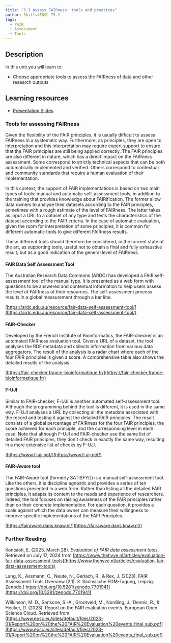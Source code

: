 ```yaml
---
title: "3.3 Assess FAIRness: tools and practices"
author: Skills4EOSC T5.2
tags:
  - FAIR
  - Assessment
  - Tools
---
```

## Description

In this unit you will learn to: 

- Choose appropriate tools to assess the FAIRness of data and other research outputs
## Learning resources

  - <a href="https://docs.google.com/presentation/d/15lEABlaIBamYM7kS4NxroFoc0uE8bASm/edit?usp=sharing&ouid=102604071504748959042&rtpof=true&sd=true" target="_blank">Presentation Slides</a>
  
### Tools for assessing FAIRness

Given the flexibility of the FAIR principles, it is usually difficult to assess FAIRness in a systematic way. Furthermore, as principles, they are open to interpretation and this interpretation may require expert support to ensure that the FAIR principles are still being applied correctly. The FAIR principles are also different in nature, which has a direct impact on the FAIRness assessment. Some correspond to strictly technical aspects that can be both automatically implemented and verified. Others correspond to contextual and community standards that require a human evaluation of their implementation. 

In this context, the support of FAIR implementations is based on two main types of tools: manual and automatic self-assessment tools, in addition to the training that provides knowledge about FAIRification. The former allow data owners to analyse their datasets according to the FAIR principles, sometimes with a rough estimate of the level of FAIRness. The latter takes as input a URL to a dataset of any type and tests the characteristics of the dataset according to the FAIR criteria. In the case of automatic evaluation, given the room for interpretation of some principles, it is common for different automatic tools to give different FAIRness results.

These different tools should therefore be considered, in the current state of the art, as supporting tools, useful not to obtain a final and fully exhaustive result, but as a good indication of the general level of FAIRness.

#### FAIR Data Self Assessment Tool

The Australian Research Data Commons (ARDC) has developed a FAIR self-assessment tool of the manual type. It is presented as a web form with questions to be answered and contextual information to help users assess the level of FAIRness of their resources. The self-assessment process results in a global measurement through a bar line.

[https://ardc.edu.au/resource/fair-data-self-assessment-tool/](https://ardc.edu.au/resource/fair-data-self-assessment-tool/)

#### FAIR-Checker

Developed by the French Institute of Bioinformatics, the FAIR-checker is an automated FAIRness evaluation tool. Given a URL of a dataset, the tool analyses the RDF metadata and collects information from various data aggregators. The result of the analysis is a radar chart where each of the four FAIR principles is given a score. A comprehensive table also shows the detailed results of the analysis.

[https://fair-checker.france-bioinformatique.fr/](https://fair-checker.france-bioinformatique.fr/)

#### F-UJI

Similar to FAIR-checker, F-UJI is another automated self-assessment tool. Although the programming behind the tool is different, it is used in the same way. F-UJI analyses a URL by collecting all the metadata associated with the record and testing it against the detailed FAIR principles. The result consists of a global percentage of FAIRness for the four FAIR principles, the score achieved for each principle, and the corresponding level in each case. Note that although F-UJI and FAIR-checker use the same list of detailed FAIR principles, they don't check in exactly the same way, resulting in a more extensive list of checks by F-UJI.

[https://www.f-uji.net/](https://www.f-uji.net/)

#### FAIR-Aware tool

The FAIR-Aware tool (formerly SATISFYD) is a manual self-assessment tool. Like the others, it is discipline agnostic and provides a series of ten questions presented in a web form. Rather than listing all the detailed FAIR principles, it adapts its content to the needs and experience of researchers. Indeed, the tool focuses on raising awareness of the FAIR principles rather than on their concrete implementation. For each question, it provides a scale against which the data owner can measure their willingness to improve specific implementations of the FAIR Principles.

[https://fairaware.dans.knaw.nl/](https://fairaware.dans.knaw.nl/)

### Further Reading

Kontsioti, E. (2023, March 28). *Evaluation of FAIR data assessment tools*. Retrieved on July 17, 2024 from [https://www.thehyve.nl/articles/evaluation-fair-data-assessment-tools](https://www.thehyve.nl/articles/evaluation-fair-data-assessment-tools)

Lang, K., Assmann, C., Neute, N., Gerlach, R., & Rex, J. (2023). FAIR Assessment Tools Overview (2.1). 3. Sächsische FDM-Tagung, Leipzig. Zenodo.[ https://doi.org/10.5281/zenodo.7701941](https://doi.org/10.5281/zenodo.7701941)

Wilkinson, M. D., Sansone, S.-A., Grootveld, M., Nordling, J., Dennis, R., & Hecker, D. (2023). Report on the FAIR evaluation events. European Open Science Cloud. Retrieved from [https://www.eosc.eu/sites/default/files/2023-01/Report%20on%20the%20FAIR%20Evaluation%20events_final_sub.pdf](https://www.eosc.eu/sites/default/files/2023-01/Report%20on%20the%20FAIR%20Evaluation%20events_final_sub.pdf)
